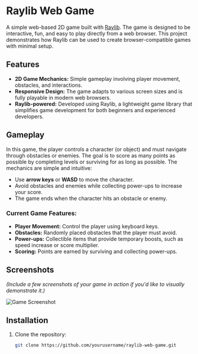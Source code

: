 # Raylib Web Game

A simple web-based 2D game built with [Raylib](https://www.raylib.com/). The game is designed to be interactive, fun, and easy to play directly from a web browser. This project demonstrates how Raylib can be used to create browser-compatible games with minimal setup.

## Features

- **2D Game Mechanics:** Simple gameplay involving player movement, obstacles, and interactions.
- **Responsive Design:** The game adapts to various screen sizes and is fully playable in modern web browsers.
- **Raylib-powered:** Developed using Raylib, a lightweight game library that simplifies game development for both beginners and experienced developers.

## Gameplay

In this game, the player controls a character (or object) and must navigate through obstacles or enemies. The goal is to score as many points as possible by completing levels or surviving for as long as possible. The mechanics are simple and intuitive:

- Use **arrow keys** or **WASD** to move the character.
- Avoid obstacles and enemies while collecting power-ups to increase your score.
- The game ends when the character hits an obstacle or enemy.

### Current Game Features:

- **Player Movement:** Control the player using keyboard keys.
- **Obstacles:** Randomly placed obstacles that the player must avoid.
- **Power-ups:** Collectible items that provide temporary boosts, such as speed increase or score multiplier.
- **Scoring:** Points are earned by surviving and collecting power-ups.

## Screenshots

_(Include a few screenshots of your game in action if you'd like to visually demonstrate it.)_

![Game Screenshot](Graphics/gameScreenshot.png)

## Installation

1. Clone the repository:
   ```bash
   git clone https://github.com/yourusername/raylib-web-game.git